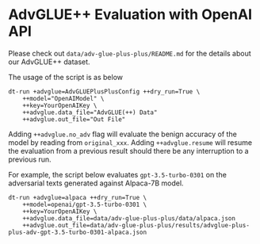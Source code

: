 # AdvGLUE++ Evaluation with OpenAI API

Please check out `data/adv-glue-plus-plus/README.md` for the details about our AdvGLUE++ dataset.

The usage of the script is as below

```shell
dt-run +advglue=AdvGLUEPlusPlusConfig ++dry_run=True \
    ++model="OpenAIModel" \
    ++key=YourOpenAIKey \
    ++advglue.data_file="AdvGLUE(++) Data"
    ++advglue.out_file="Out File"
```

Adding `++advglue.no_adv` flag will evaluate the benign accuracy of the model by reading from `original_xxx`. Adding `++advglue.resume` will resume the evaluation from a previous result should there be any interruption to a previous run.

For example, the script below evaluates `gpt-3.5-turbo-0301` on the adversarial texts generated against Alpaca-7B model.

```shell
dt-run +advglue=alpaca ++dry_run=True \
    ++model=openai/gpt-3.5-turbo-0301 \
    ++key=YourOpenAIKey \
    ++advglue.data_file=data/adv-glue-plus-plus/data/alpaca.json
    ++advglue.out_file=data/adv-glue-plus-plus/results/advglue-plus-plus-adv-gpt-3.5-turbo-0301-alpaca.json
```

